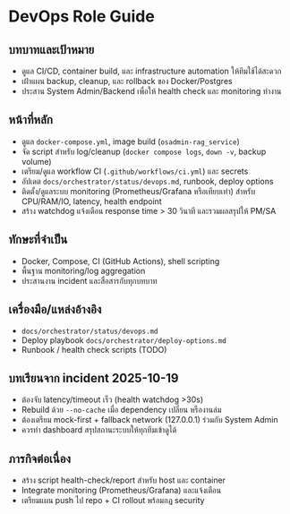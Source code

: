 # DevOps Role Guide

## บทบาทและเป้าหมาย
- ดูแล CI/CD, container build, และ infrastructure automation ให้ทีมใช้ได้สะดวก
- เฝ้าแผน backup, cleanup, และ rollback ของ Docker/Postgres
- ประสาน System Admin/Backend เพื่อให้ health check และ monitoring ทำงาน

## หน้าที่หลัก
- ดูแล `docker-compose.yml`, image build (`osadmin-rag_service`)
- จัด script สำหรับ log/cleanup (`docker compose logs`, `down -v`, backup volume)
- เตรียม/ดูแล workflow CI (`.github/workflows/ci.yml`) และ secrets
- อัปเดต `docs/orchestrator/status/devops.md`, runbook, deploy options
- ติดตั้ง/ดูแลระบบ monitoring (Prometheus/Grafana หรือเทียบเท่า) สำหรับ CPU/RAM/IO, latency, health endpoint
- สร้าง watchdog แจ้งเตือน response time > 30 วินาที และรวมผลสรุปให้ PM/SA

## ทักษะที่จำเป็น
- Docker, Compose, CI (GitHub Actions), shell scripting
- พื้นฐาน monitoring/log aggregation
- ประสานงาน incident และสื่อสารกับทุกบทบาท

## เครื่องมือ/แหล่งอ้างอิง
- `docs/orchestrator/status/devops.md`
- Deploy playbook `docs/orchestrator/deploy-options.md`
- Runbook / health check scripts (TODO)

## บทเรียนจาก incident 2025-10-19
- ต้องจับ latency/timeout เร็ว (health watchdog >30s)
- Rebuild ด้วย `--no-cache` เมื่อ dependency เปลี่ยน หรืองานล่ม
- ต้องเตรียม mock-first + fallback network (127.0.0.1) ร่วมกับ System Admin
- ควรทำ dashboard สรุปสถานะระบบให้ทุกทีมเข้าดูได้

## ภารกิจต่อเนื่อง
- สร้าง script health-check/report สำหรับ host และ container
- Integrate monitoring (Prometheus/Grafana) และแจ้งเตือน
- เตรียมแผน push ไป repo + CI rollout พร้อมกฎ security
